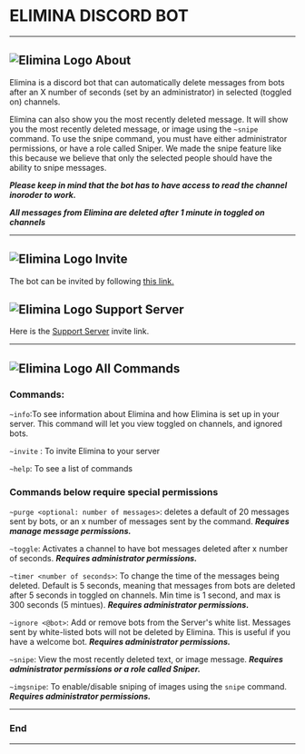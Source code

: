 # ELIMINA DISCORD BOT
---


## ![Elimina Logo](https://github.com/stoir/EliminaBot/blob/master/Logos/logoBlackEmojiSize.png "Elimina Logo") About
Elimina is a discord bot that can automatically delete messages from bots after an X number of seconds (set by an administrator) in selected (toggled on) channels. 


Elimina can also show you the most recently deleted message. It will show you the most recently deleted message, or image using the ```~snipe``` command. To use the snipe command, you must have either administrator permissions, or have a role called Sniper. We made the snipe feature like this because we believe that only the selected people should have the ability to snipe messages.

***Please keep in mind that the bot has to have access to read the channel inoroder to work.***

***All messages from Elimina are deleted after 1 minute in toggled on channels***

---

## ![Elimina Logo](https://github.com/stoir/EliminaBot/blob/master/Logos/logoPurple.png "Elimina Logo") Invite
The bot can be invited by following [this link.](https://discord.com/api/oauth2/authorize?client_id=777575449957498890&permissions=90112&scope=bot "Discord direct invite link")


## ![Elimina Logo](https://github.com/stoir/EliminaBot/blob/master/Logos/logoPurple.png "Elimina Logo") Support Server
Here is the [Support Server](https://discord.gg/vFmFTjPpZ4 "Support Server Invite link") invite link.

---

## ![Elimina Logo](https://github.com/stoir/EliminaBot/blob/master/Logos/logoBlackEmojiSize.png "Elimina Logo") All Commands
### **Commands:**

```~info```:To see information about Elimina and how Elimina is set up in your server. This command will let you view toggled on channels, and ignored bots.

```~invite``` : To invite Elimina to your server

```~help```: To see a list of commands


### **Commands below require special permissions**

```~purge <optional: number of messages>```: deletes a default of 20 messages sent by bots, or an x number of messages sent by the command. ***Requires manage message permissions.***

```~toggle```: Activates a channel to have bot messages deleted after x number of seconds. ***Requires administrator permissions.***

```~timer <number of seconds>```: To change the time of the messages being deleted. Default is 5 seconds, meaning that messages from bots are deleted after 5 seconds in toggled on channels. Min time is 1 second, and max is 300 seconds (5 mintues). ***Requires administrator permissions.***

```~ignore <@bot>```: Add or remove bots from the Server's white list. Messages sent by white-listed bots will not be deleted by Elimina. This is useful if you have a welcome bot. ***Requires administrator permissions.***

```~snipe```: View the most recently deleted text, or image message. ***Requires administrator permissions or a role called Sniper.***

```~imgsnipe```: To enable/disable sniping of images using the `snipe` command. ***Requires administrator permissions.***

---
### End
---
